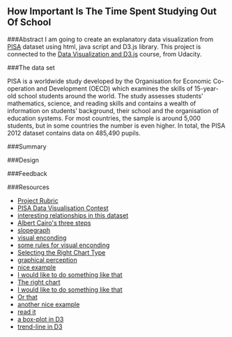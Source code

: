 How Important Is The Time Spent Studying Out Of School
--------------------------

###Abstract
I am going to create an explanatory data visualization from [PISA](http://www.oecd.org/pisa/home/) dataset using html, java script and D3.js library. This project is  connected to the <a href="https://udacity.com/course/ud120-nd">Data Visualization and D3.js</a> course, from Udacity. 

###The data set

 PISA is a worldwide study developed by the Organisation for Economic Co-operation and Development (OECD) which examines the skills of 15-year-old school students around the world. The study assesses students’ mathematics, science, and reading skills and contains a wealth of information on students’ background, their school and the organisation of education systems. For most countries, the sample is around 5,000 students, but in some countries the number is even higher. In total, the PISA 2012 dataset contains data on 485,490 pupils.

###Summary




###Design



###Feedback





###Resources 

- [Project Rubric](https://docs.google.com/document/d/1zRVs73M7P5ACKB0n3Di4k0AskId3pc6lIpMBmmydETk/pub)
- [PISA Data Visualisation Contest](http://beta.icm.edu.pl/PISAcontest/)
- [interesting relationships in this dataset](https://books.google.com.br/books?id=0g9GAgAAQBAJ&pg=PA12&lpg=PA12&dq=pisa+2012+interesting+relationships&source=bl&ots=JP_IPR4DXD&sig=dAD56SUm0Kg1zG3adLqWgZX2h8Q&hl=en&sa=X&ved=0CDwQ6AEwBmoVChMIrMKt0JGHxwIVRI-QCh2FNAm-#v=onepage&q&f=false)
- [Albert Cairo's three steps](http://vizwiz.blogspot.com.br/2013/01/alberto-cairo-three-steps-to-become.html)
- [slopegraph](http://www.storytellingwithdata.com/blog/2014/03/more-on-slopegraphs)
- [visual enconding](http://www.targetprocess.com/articles/visual-encoding.html)
- [some rules for visual enconding](http://www.perceptualedge.com/articles/b-eye/encoding_values_in_graph.pdf)
- [Selecting the Right Chart Type](www.perceptualedge.com/articles/ie/the_right_graph.pdf)
- [graphical perception](http://flowingdata.com/2010/03/20/graphical-perception-learn-the-fundamentals-first/)
- [nice example](http://blog.thomsonreuters.com/wp-content/uploads/2014/07/semis-600x1024.jpg)
- [I would like to do something like that](http://www.nytimes.com/interactive/2012/05/17/business/dealbook/how-the-facebook-offering-compares.html?_r=0)
- [The right chart](http://www.perceptualedge.com/articles/ie/the_right_graph.pdf)
- [I would like to do something like that](http://emeeks.github.io/gestaltdataviz/section1.html)
- [Or that](http://www.nytimes.com/interactive/2014/05/19/health/rating-a-health-laws-success.html)
- [another nice example](http://graphics.wsj.com/us-housing-market/)
- [read it](http://www.science-craft.com/2014/10/21/data-visualisation-the-power-and-beauty-of-the-grammar-of-graphics/)
- [a box-plot in D3](http://bl.ocks.org/mbostock/4061502)
- [trend-line in D3](http://bl.ocks.org/benvandyke/8459843)

